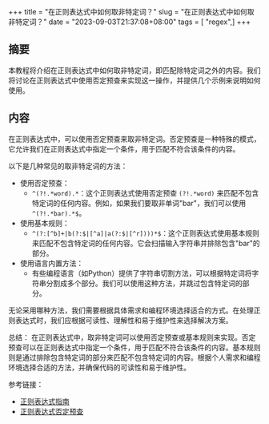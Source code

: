 +++
title = "在正则表达式中如何取非特定词？"
slug = "在正则表达式中如何取非特定词？"
date = "2023-09-03T21:37:08+08:00"
tags = [ "regex",]
+++


## 摘要
本教程将介绍在正则表达式中如何取非特定词，即匹配除特定词之外的内容。我们将讨论在正则表达式中使用否定预查来实现这一操作，并提供几个示例来说明如何使用。

## 内容
在正则表达式中，可以使用否定预查来取非特定词。否定预查是一种特殊的模式，它允许我们在正则表达式中指定一个条件，用于匹配不符合该条件的内容。

以下是几种常见的取非特定词的方法：

- 使用否定预查：
  - `^(?!.*word).*`：这个正则表达式使用否定预查 `(?!.*word)` 来匹配不包含特定词的任何内容。例如，如果我们要取非单词"bar"，我们可以使用 `^(?!.*bar).*$`。
- 使用基本规则：
  - `^(?:[^b]+|b(?:$|[^a]|a(?:$|[^r])))*$`：这个正则表达式使用基本规则来匹配不包含特定词的任何内容。它会扫描输入字符串并排除包含"bar"的部分。
- 使用语言内置方法：
  - 有些编程语言（如Python）提供了字符串切割方法，可以根据特定词将字符串分割成多个部分。我们可以使用这种方法，并跳过包含特定词的部分。

无论采用哪种方法，我们需要根据具体需求和编程环境选择适合的方式。在处理正则表达式时，我们应根据可读性、理解性和易于维护性来选择解决方案。

总结：
在正则表达式中，取非特定词可以使用否定预查或基本规则来实现。否定预查可以在正则表达式中指定一个条件，用于匹配不符合该条件的内容。基本规则则是通过排除包含特定词的部分来匹配不包含特定词的内容。根据个人需求和编程环境选择合适的方法，并确保代码的可读性和易于维护性。

参考链接：
- [正则表达式指南](http://www.regular-expressions.info/)
- [正则表达式否定预查](http://www.regular-expressions.info/lookaround.html)


